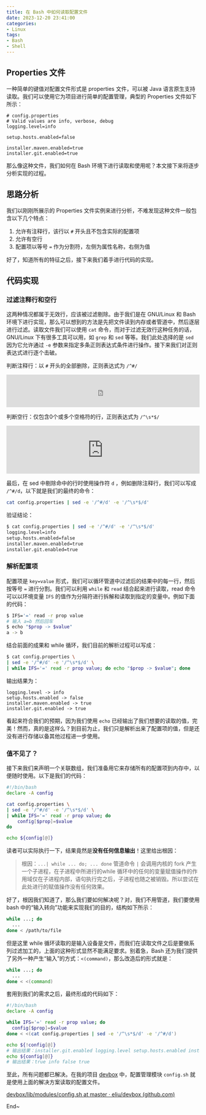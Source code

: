 ```yaml
---
title: 在 Bash 中如何读取配置文件
date: 2023-12-20 23:41:00
categories:
- Linux
tags:
- Bash
- Shell
---
```


## Properties 文件

一种简单的键值对配置文件形式是 properties 文件，可以被 Java 语言原生支持读取。我们可以使用它为项目进行简单的配置管理，典型的 Properties 文件如下所示：

```properties
# config.properties
# Valid values are info, verbose, debug
logging.level=info

setup.hosts.enabled=false

installer.maven.enabled=true
installer.git.enabled=true
```

那么像这种文件，我们如何在 Bash 环境下进行读取和使用呢？本文接下来将逐步分析实现的过程。

<!-- more -->

## 思路分析

我们以刚刚所展示的 Properties 文件实例来进行分析，不难发现这种文件一般包含以下几个特点：

1. 允许有注释行，该行以 `#` 开头且不包含实际的配置项
2. 允许有空行
3. 配置项以等号 `=` 作为分割符，左侧为属性名称，右侧为值

好了，知道所有的特征之后，接下来我们着手进行代码的实现。

## 代码实现

### 过滤注释行和空行

这两种情况都属于无效行，应该被过滤剔除。由于我们是在 GNU/Linux 和 Bash 环境下进行实现，那么可以想到的方法是先把文件读到内存或者管道中，然后逐层进行过滤。读取文件我们可以使用 `cat` 命令，而对于过滤无效行这种任务的话，GNU/Linux 下有很多工具可以用，如 `grep` 和  `sed` 等等。我们此处选择的是 `sed` 因为它允许通过 `-e` 参数来指定多条正则表达式条件进行操作。接下来我们对正则表达式进行逐个击破。

判断注释行：以 `#` 开头的全部删除，正则表达式为 `/^#/`

<iframe frameborder="0" width="100%" height="85" src="https://jex.im/regulex/#!embed=true&flags=&re=%5E%23"></iframe>

判断空行：仅包含0个或多个空格符的行，正则表达式为 `/^\s*$/`

<iframe frameborder="0" width="100%" height="125" src="https://jex.im/regulex/#!embed=true&flags=&re=%5E%5Cs*%24"></iframe>

最后，在 sed 中剔除命中的行时使用操作符 `d` ，例如删除注释行，我们可以写成 `/^#/d`，以下就是我们的最终的命令：

```bash
cat config.properties | sed -e '/^#/d' -e '/^\s*$/d'
```

验证结论：

```bash
$ cat config.properties | sed -e '/^#/d' -e '/^\s*$/d'
logging.level=info
setup.hosts.enabled=false
installer.maven.enabled=true
installer.git.enabled=true
```

### 解析配置项

配置项是 `key=value` 形式，我们可以循环管道中过滤后的结果中的每一行，然后按等号 `=` 进行分割。我们可以利用 `while` 和 `read` 结合起来进行读取，read 命令可以以环境变量 `IFS` 的值作为分隔符进行拆解和读取到指定的变量中。例如下面的代码：

```bash
$ IFS='=' read -r prop value
# 输入 a=b 然后回车
$ echo "$prop -> $value"
a -> b
```

结合前面的成果和 while 循环，我们目前的解析过程可以写成：

```bash
$ cat config.properties \
| sed -e '/^#/d' -e '/^\s*$/d' \
| while IFS='=' read -r prop value; do echo "$prop -> $value"; done
```

输出结果为：

```
logging.level -> info
setup.hosts.enabled -> false
installer.maven.enabled -> true
installer.git.enabled -> true
```

看起来符合我们的预期，因为我们使用 `echo` 已经输出了我们想要的读取的值，完美！然而，真的是这样么？到目前为止，我们只是解析出来了配置项的值，但是还没有进行存储以备其他过程进一步使用。

### 值不见了？

接下来我们来声明一个关联数组，我们准备用它来存储所有的配置项到内存中，以便随时使用。以下是我们的代码：

```bash
#!/bin/bash
declare -A config

cat config.properties \
| sed -e '/^#/d' -e '/^\s*$/d' \
| while IFS='=' read -r prop value; do
	config[$prop]=$value
do

echo ${config[@]}

```

读者可以实际执行一下，结果竟然是**没有任何信息输出**！这里给出根因：

> 根因：`...| while ... do; ... done` 管道命令 `|` 会调用内核的 fork 产生一个子进程，在子进程中所进行的while 循环中的任何的变量赋值操作的作用域仅在子进程内部，语句执行完之后，子进程也随之被销毁。所以尝试在此处进行的赋值操作没有任何效果。

好了，根因我们知道了，那么我们要如何解决呢？对，我们不用管道，我们要使用 bash 中的“输入转向”功能来实现我们的目的，结构如下所示：

```bash
while ...; do
  ...
done < /path/to/file
```

但是这里 while 循环读取的是输入设备是文件，而我们在读取文件之后是要做系列过滤加工的，上面的这种形式显然不能满足要求。别着急，Bash 还为我们提供了另外一种产生“输入”的方式：`<(command)`，那么改造后的形式就是：

```bash
while ...; do
  ...
done < <(command)
```

套用到我们的需求之后，最终形成的代码如下：

```bash
#!/bin/bash
declare -A config

while IFS='=' read -r prop value; do
  config[$prop]=$value
done < <(cat config.properties | sed -e '/^\s*$/d' -e '/^#/d')

echo ${!config[@]}
# 输出结果：installer.git.enabled logging.level setup.hosts.enabled installer.maven.enabled
echo ${config[@]}
# 输出结果：true info false true
```

至此，所有问题都已解决。在我的项目 [devbox](https://github/eliu/devbox) 中，配置管理模块 `config.sh` 就是使用上面的解决方案读取的配置文件。

[devbox/lib/modules/config.sh at master · eliu/devbox (github.com)](https://github.com/eliu/devbox/blob/master/lib/modules/config.sh)

End~











